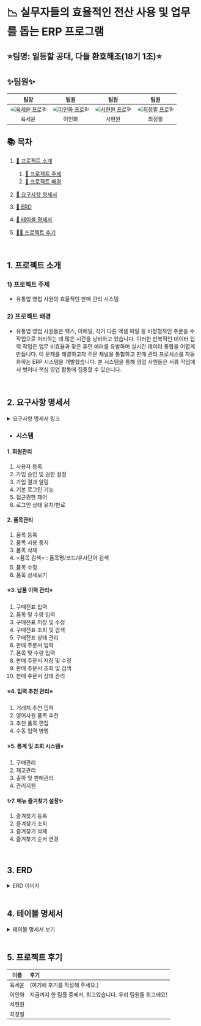# 📉 실무자들의 효율적인 전산 사용 및 업무를 돕는 ERP 프로그램
## ⭐팀명: 일등할 공대, 다들 환호해조(18기 1조)⭐

## ✨팀원✨
<table style="width:100%;">
  <thead>
    <tr align="center">
      <th>팀장</th>
      <th>팀원</th>
      <th>팀원</th>
      <th>팀원</th>
    </tr>
  </thead>
  <tbody>
    <tr align="center">
      <td>
        <a href="https://github.com/KorSwib" target="_blank">
          <img src="https://avatars.githubusercontent.com/KorSwib" width="100px" alt="육세윤 프로필" style="border-radius:50%"/>
        </a>
      </td>
      <td>
        <a href="https://github.com/Inhwa1003" target="_blank">
          <img src="https://avatars.githubusercontent.com/Inhwa1003" width="100px" alt="이인화 프로필" style="border-radius:50%"/>
        </a>
      </td>
      <td>
        <a href="https://github.com/viroovr" target="_blank">
          <img src="https://avatars.githubusercontent.com/viroovr" width="100px" alt="서현원 프로필" style="border-radius:50%"/>
        </a>
      </td>
      <td>
        <a href="https://github.com/wjdvlf5456" target="_blank">
          <img src="https://avatars.githubusercontent.com/wjdvlf5456" width="100px" alt="최정필 프로필" style="border-radius:50%"/>
        </a>
      </td>
    </tr>
    <tr align="center">
      <td>육세윤</td>
      <td>이인화</td>
      <td>서현원</td>
      <td>최정필</td>
    </tr>

  </tbody>
</table>


## 📚 목차
1. [📂 프로젝트 소개](#intro)
   1) [🎯 프로젝트 주제](#topic)
   2) [📱 프로젝트 배경](#background)
    
2. [📝 요구사항 명세서](#requirements)
   
4. [🔗 ERD](#erd-link)
   
6. [📄 테이블 명세서](#table_specifications)
   
8. [👨‍💻 프로젝트 후기](#retrospective)


<br>


## <a id="intro"></a>1. 프로젝트 소개
### <a id="topic"></a> 1) 프로젝트 주제
- 유통업 영업 사원의 효율적인 판매 관리 시스템
### <a id="background"></a> 2) 프로젝트 배경
-  유통업 영업 사원들은 팩스, 이메일, 각기 다른 엑셀 파일 등 비정형적인 주문을 수작업으로 처리하는 데 많은 시간을 낭비하고 있습니다. 이러한 반복적인 데이터 입력 작업은 업무 비효율과 잦은 휴먼 에러를 유발하며 실시간 데이터 통합을 어렵게 만듭니다.
   이 문제를 해결하고자 주문 채널을 통합하고 판매 관리 프로세스를 자동화하는 ERP 시스템을 개발했습니다. 본 시스템을 통해 영업 사원들은 서류 작업에서 벗어나 핵심 영업 활동에 집중할 수 있습니다.


<br>


## <a id="requirements"></a>2. 요구사항 명세서

<details>
<summary>요구사항 명세서 링크</summary>
<div markdown="1">
https://docs.google.com/spreadsheets/d/1k7wxdafWGjq7NR42We7jSud8SaC5Y8va/edit?gid=980491185
</div>
</details>

- ### 시스템
####   1. 회원관리
1) 사용자 등록
2) 가입 승인 및 권한 설정
3) 가입 결과 알림
4) 기본 로그인 기능
5) 접근권한 제어
6) 로그인 상태 유지/만료

#### 2. 품목관리
1) 품목 등록
2) 품목 사용 중지
3) 품목 삭제
4) ⭐품목 검색⭐
  : 품목명/코드/유사단어 검색
5) 품목 수정
6) 품목 상세보기

#### ⭐3. 납품 이력 관리⭐
1) 구매전표 입력
2) 품목 및 수량 입력
3) 구매전표 저장 및 수정
4) 구매전표 조회 및 검색
5) 구매전표 상태 관리
6) 판매 주문서 입력
7) 품목 및 수량 입력
8) 판매 주문서 저장 및 수정
9) 판매 주문서 조회 및 검색
10) 판매 주문서 상태 관리

#### ⭐4. 입력 추천 관리⭐
1) 거래처 추천 입력
2) 영어사원 품목 추천
3) 추천 품목 편집
4) 수동 입력 병행

#### ⭐5. 통계 및 조회 시스템⭐
1) 구매관리
2) 재고관리
3) 출하 및 판매관리
4) 관리지원

#### ✨7. 메뉴 즐겨찾기 설정✨
1) 즐겨찾기 등록
2) 즐겨찾기 조회
3) 즐겨찾기 삭제
4) 즐겨찾기 순서 변경


</div>
</details>
<br>

## <a id="erd-link"></a>3. ERD
<details>
<summary> ERD 이미지 </summary>
<div markdown="1">

![erd](src/assets/images/erd.png)
</div>
</details>
<br>

## <a id="table_specifications"></a>4. 테이블 명세서
<details>
<summary> 테이블 명세서 보기 </summary>
<div markdown="1">

![table_specifications](src/assets/image/)
</div>
</details>

<br>


## <a id="retrospective"></a>5. 프로젝트 후기
| 이름 | 후기                 |
|:---:|:-------------------|
| 육세윤 | (여기에 후기를 작성해 주세요.) |
| 이인화 |  지금까지 한 팀플 중에서, 최고었습니다. 우리 팀원들 최고에요!          |
| 서현원 |                    |
| 최정필 |                    |
